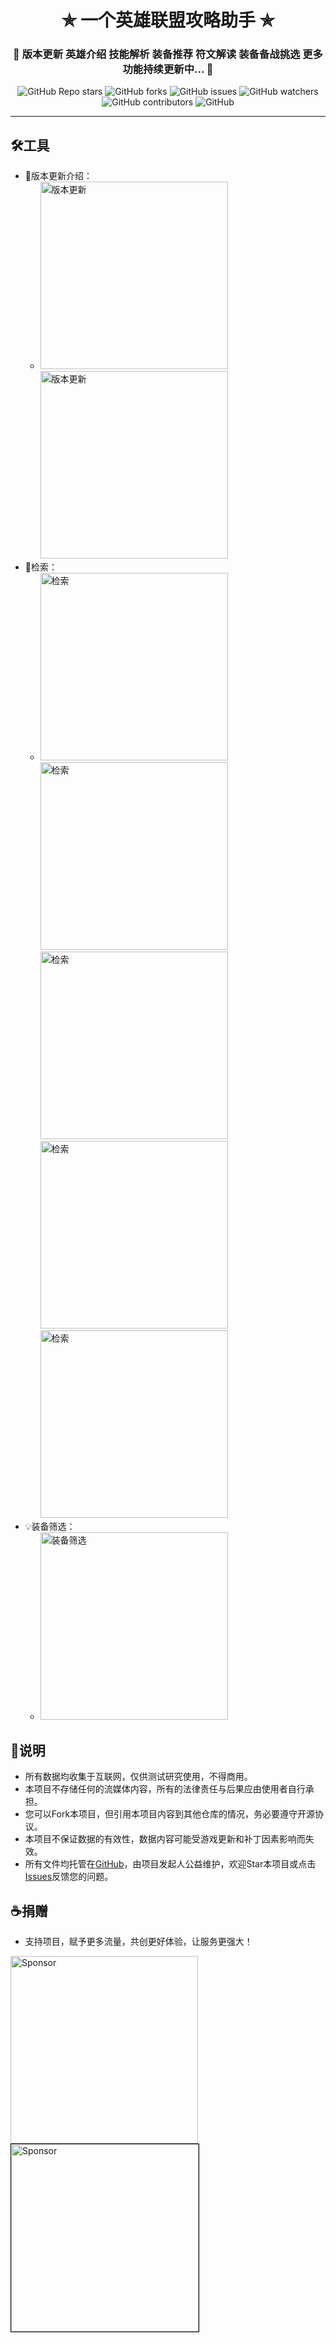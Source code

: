 <h1 align="center"> ✯ 一个英雄联盟攻略助手 ✯ </h1>

<h3 align="center">🔕 版本更新 英雄介绍 技能解析 装备推荐 符文解读 装备备战挑选 更多功能持续更新中... 🔕</h3>

<p align="center">
<img alt="GitHub Repo stars" src="https://img.shields.io/github/stars/JasonLeemz/whisper">
<img alt="GitHub forks" src="https://img.shields.io/github/forks/JasonLeemz/whisper">
<img alt="GitHub issues" src="https://img.shields.io/github/issues/JasonLeemz/whisper">
<img alt="GitHub watchers" src="https://img.shields.io/github/watchers/JasonLeemz/whisper">
<img alt="GitHub contributors" src="https://img.shields.io/github/contributors/JasonLeemz/whisper">
<img alt="GitHub" src="https://img.shields.io/github/license/JasonLeemz/whisper">
</p>

---

## 🛠️工具
- 📅版本更新介绍：
    -  <img alt="版本更新" src="https://xiaolee.xyz/upload/2023/10/version1.png" width="300px"> <img alt="版本更新" src="https://xiaolee.xyz/upload/2023/10/version2.png" width="300px">
- 🔎检索：
    -  <img alt="检索" src="https://xiaolee.xyz/upload/2023/10/searchbox1.png" width="300px"> <img alt="检索" src="https://xiaolee.xyz/upload/2023/10/searchbox2.png" width="300px"> <img alt="检索" src="https://xiaolee.xyz/upload/2023/10/searchbox3.png" width="300px"> <img alt="检索" src="https://xiaolee.xyz/upload/2023/10/searchbox4.png" width="300px"> <img alt="检索" src="https://xiaolee.xyz/upload/2023/10/searchbox5.png" width="300px">
- 💡️装备筛选：
    -  <img alt="装备筛选" src="https://xiaolee.xyz/upload/2023/10/equipbox1.png" width="300px">

## 📖说明
- 所有数据均收集于互联网，仅供测试研究使用，不得商用。
- 本项目不存储任何的流媒体内容，所有的法律责任与后果应由使用者自行承担。
- 您可以Fork本项目，但引用本项目内容到其他仓库的情况，务必要遵守开源协议。
- 本项目不保证数据的有效性，数据内容可能受游戏更新和补丁因素影响而失效。
- 所有文件均托管在[GitHub](https://github.com/JasonLeemz/whisper)，由项目发起人公益维护，欢迎Star本项目或点击[Issues](https://github.com/JasonLeemz/whisper/issues/new/choose)反馈您的问题。


## ☕捐赠
- 支持项目，赋予更多流量，共创更好体验，让服务更强大！

<img alt="Sponsor" src="https://xiaolee.xyz/upload/2023/01/wxpay-1675087783042.png" width="300px">
<img alt="Sponsor" src="https://xiaolee.xyz/upload/2023/10/zsm.gif" width="300px" style="border: 1px solid #000" />